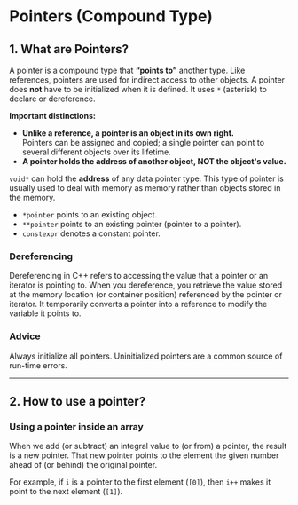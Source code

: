 # Pointers (Compound Type)

## 1. What are Pointers?  
A pointer is a compound type that **“points to”** another type. Like references, pointers are used for indirect access to other objects. A pointer does **not** have to be initialized when it is defined. It uses `*` (asterisk) to declare or dereference.

**Important distinctions:**

- **Unlike a reference, a pointer is an object in its own right.**  
  Pointers can be assigned and copied; a single pointer can point to several different objects over its lifetime.  
- **A pointer holds the address of another object, NOT the object's value.**

`void*` can hold the **address** of any data pointer type. This type of pointer is usually used to deal with memory as memory rather than objects stored in the memory.

- `*pointer` points to an existing object.  
- `**pointer` points to an existing pointer (pointer to a pointer).  
- `constexpr` denotes a constant pointer.

### Dereferencing  
Dereferencing in C++ refers to accessing the value that a pointer or an iterator is pointing to. When you dereference, you retrieve the value stored at the memory location (or container position) referenced by the pointer or iterator. It temporarily converts a pointer into a reference to modify the variable it points to.

### Advice  
Always initialize all pointers. Uninitialized pointers are a common source of run-time errors.

---

## 2. How to use a pointer?

### Using a pointer inside an array  
When we add (or subtract) an integral value to (or from) a pointer, the result is a new pointer. That new pointer points to the element the given number ahead of (or behind) the original pointer.

For example, if `i` is a pointer to the first element (`[0]`), then `i++` makes it point to the next element (`[1]`).
